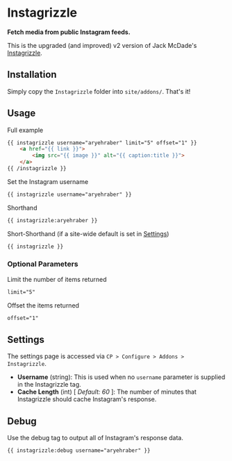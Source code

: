 # Instagrizzle

**Fetch media from public Instagram feeds.**

This is the upgraded (and improved) v2 version of Jack McDade's [Instagrizzle](https://github.com/jackmcdade/instagrizzle).

## Installation

Simply copy the `Instagrizzle` folder into `site/addons/`. That's it!

## Usage

Full example
```html
{{ instagrizzle username="aryehraber" limit="5" offset="1" }}
    <a href="{{ link }}">
        <img src="{{ image }}" alt="{{ caption:title }}">
    </a>
{{ /instagrizzle }}
```

Set the Instagram username
```html
{{ instagrizzle username="aryehraber" }}
```

Shorthand
```html
{{ instagrizzle:aryehraber }}
```

Short-Shorthand (if a site-wide default is set in [Settings](#settings))
```html
{{ instagrizzle }}
```

### Optional Parameters

Limit the number of items returned
```html
limit="5"
```

Offset the items returned
```html
offset="1"
```

## Settings

The settings page is accessed via `CP > Configure > Addons > Instagrizzle`.

* **Username** (string): This is used when no `username` parameter is supplied in the Instagrizzle tag.
* **Cache Length** (int) [ *Default: 60* ]: The number of minutes that Instagrizzle should cache Instagram's response.

## Debug

Use the debug tag to output all of Instagram's response data.
```html
{{ instagrizzle:debug username="aryehraber" }}
```